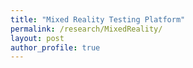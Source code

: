 ```yaml
---
title: "Mixed Reality Testing Platform"
permalink: /research/MixedReality/
layout: post
author_profile: true
---
```


